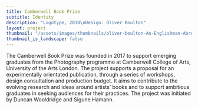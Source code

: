 ```yaml
---
title: Camberwell Book Prize
subtitle: Identity
description: "Logotype, 2018\nDesign: Oliver Boulton"
layout: project
thumbnail: "/assets/images/thumbnails/oliver-boulton-An-Englishman-Abroad-front.png"
thumbnail_is_landscape: false
---
```

The Camberwell Book Prize was founded in 2017 to support emerging graduates from the Photography programme at Camberwell College of Arts, University of the Arts London. The project supports a proposal for an experimentally orientated publication, through a series of workshops, design consultation and production budget. It aims to contribute to the evolving research and ideas around artists’ books and to support ambitious graduates in seeking audiences for their practices. The project was initiated by Duncan Wooldridge and Sigune Hamann.

